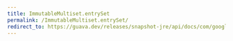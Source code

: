 ```yaml
---
title: ImmutableMultiset.entrySet
permalink: /ImmutableMultiset.entrySet/
redirect_to: https://guava.dev/releases/snapshot-jre/api/docs/com/google/common/collect/ImmutableMultiset.html#entrySet--
---
```

